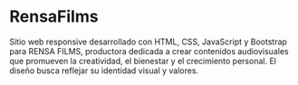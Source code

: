 # RensaFilms
Sitio web responsive desarrollado con HTML, CSS, JavaScript y Bootstrap para RENSA FILMS, productora dedicada a crear contenidos audiovisuales que promueven la creatividad, el bienestar y el crecimiento personal. El diseño busca reflejar su identidad visual y valores.
